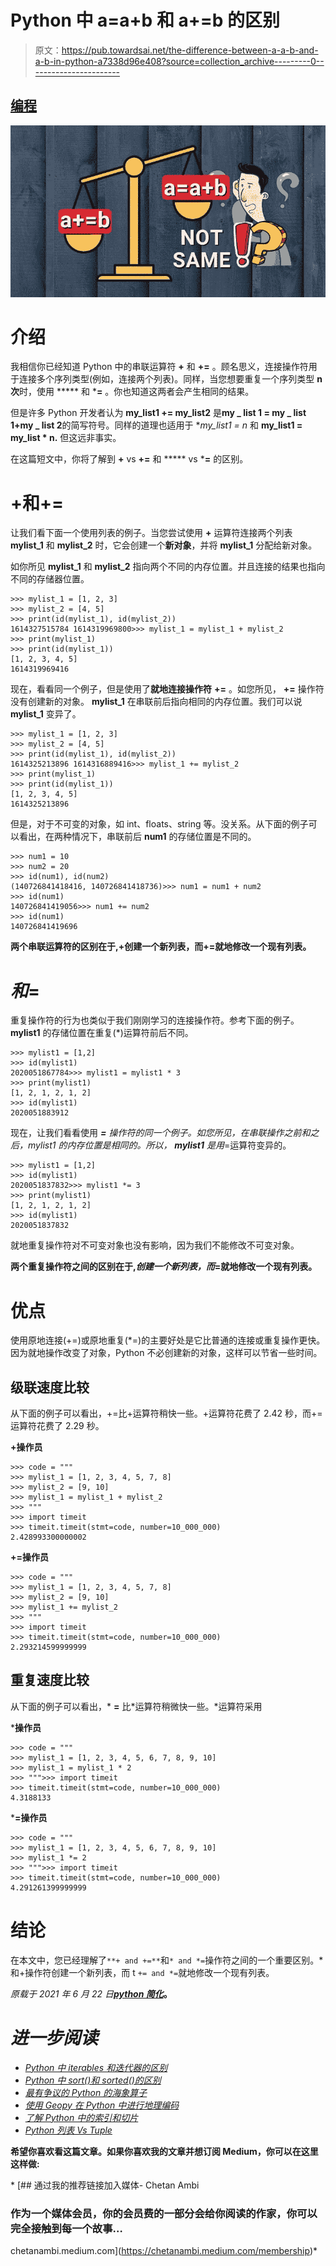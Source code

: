 # Python 中 a=a+b 和 a+=b 的区别

> 原文：<https://pub.towardsai.net/the-difference-between-a-a-b-and-a-b-in-python-a7338d96e408?source=collection_archive---------0----------------------->

## [编程](https://towardsai.net/p/category/programming)

![](img/2d6c77dccd4d5da933d85f0218cf7645.png)

# 介绍

我相信你已经知道 Python 中的串联运算符 **+** 和 **+=** 。顾名思义，连接操作符用于连接多个序列类型(例如，连接两个列表)。同样，当您想要重复一个序列类型 **n 次**时，使用 ***** 和 ***=** 。你也知道这两者会产生相同的结果。

但是许多 Python 开发者认为 **my_list1 += my_list2** 是**my _ list 1 = my _ list 1+my _ list 2**的简写符号。同样的道理也适用于 **my_list1 *= n** 和 **my_list1 = my_list * n.** 但这远非事实。

在这篇短文中，你将了解到 **+** vs **+=** 和 ***** vs ***=** 的区别。

# +和+=

让我们看下面一个使用列表的例子。当您尝试使用 **+** 运算符连接两个列表 **mylist_1** 和 **mylist_2** 时，它会创建一个**新对象**，并将 **mylist_1** 分配给新对象。

如你所见 **mylist_1** 和 **mylist_2** 指向两个不同的内存位置。并且连接的结果也指向不同的存储器位置。

```
>>> mylist_1 = [1, 2, 3]
>>> mylist_2 = [4, 5]
>>> print(id(mylist_1), id(mylist_2))
1614327515784 1614319969800>>> mylist_1 = mylist_1 + mylist_2
>>> print(mylist_1)
>>> print(id(mylist_1))
[1, 2, 3, 4, 5]
1614319969416
```

现在，看看同一个例子，但是使用了**就地连接操作符** **+=** 。如您所见， **+=** 操作符没有创建新的对象。 **mylist_1** 在串联前后指向相同的内存位置。我们可以说 **mylist_1** 变异了。

```
>>> mylist_1 = [1, 2, 3]
>>> mylist_2 = [4, 5]
>>> print(id(mylist_1), id(mylist_2))
1614325213896 1614316889416>>> mylist_1 += mylist_2
>>> print(mylist_1)
>>> print(id(mylist_1))
[1, 2, 3, 4, 5]
1614325213896
```

但是，对于不可变的对象，如 int、floats、string 等。没关系。从下面的例子可以看出，在两种情况下，串联前后 **num1** 的存储位置是不同的。

```
>>> num1 = 10
>>> num2 = 20
>>> id(num1), id(num2)
(140726841418416, 140726841418736)>>> num1 = num1 + num2
>>> id(num1)  
140726841419056>>> num1 += num2
>>> id(num1)
140726841419696
```

**两个串联运算符的区别在于,+创建一个新列表，而+=就地修改一个现有列表。**

# ***和*=**

重复操作符的行为也类似于我们刚刚学习的连接操作符。参考下面的例子。 **mylist1** 的存储位置在重复(*)运算符前后不同。

```
>>> mylist1 = [1,2]
>>> id(mylist1)
2020051867784>>> mylist1 = mylist1 * 3
>>> print(mylist1)
[1, 2, 1, 2, 1, 2]
>>> id(mylist1)
2020051883912
```

现在，让我们看看使用 ***=** 操作符的同一个例子。如您所见，在串联操作之前和之后，mylist1 的内存位置是相同的。所以， **mylist1** 是用*=运算符变异的。

```
>>> mylist1 = [1,2]
>>> id(mylist1)
2020051837832>>> mylist1 *= 3
>>> print(mylist1)
[1, 2, 1, 2, 1, 2]
>>> id(mylist1)
2020051837832
```

就地重复操作符对不可变对象也没有影响，因为我们不能修改不可变对象。

**两个重复操作符之间的区别在于,*创建一个新列表，而*=就地修改一个现有列表。**

# **优点**

使用原地连接(+=)或原地重复(*=)的主要好处是它比普通的连接或重复操作更快。因为就地操作改变了对象，Python 不必创建新的对象，这样可以节省一些时间。

## **级联速度比较**

从下面的例子可以看出，+=比+运算符稍快一些。+运算符花费了 2.42 秒，而+=运算符花费了 2.29 秒。

**+操作员**

```
>>> code = """
>>> mylist_1 = [1, 2, 3, 4, 5, 7, 8]
>>> mylist_2 = [9, 10]
>>> mylist_1 = mylist_1 + mylist_2
>>> """
>>> import timeit
>>> timeit.timeit(stmt=code, number=10_000_000)
2.428993300000002
```

**+=操作员**

```
>>> code = """
>>> mylist_1 = [1, 2, 3, 4, 5, 7, 8]
>>> mylist_2 = [9, 10]
>>> mylist_1 += mylist_2
>>> """
>>> import timeit
>>> timeit.timeit(stmt=code, number=10_000_000)
2.293214599999999
```

## **重复速度比较**

从下面的例子可以看出，* **=** 比*运算符稍微快一些。*运算符采用

***操作员**

```
>>> code = """
>>> mylist_1 = [1, 2, 3, 4, 5, 6, 7, 8, 9, 10]
>>> mylist_1 = mylist_1 * 2
>>> """>>> import timeit
>>> timeit.timeit(stmt=code, number=10_000_000)
4.3188133
```

***=操作员**

```
>>> code = """
>>> mylist_1 = [1, 2, 3, 4, 5, 6, 7, 8, 9, 10]
>>> mylist_1 *= 2
>>> """>>> import timeit
>>> timeit.timeit(stmt=code, number=10_000_000)
4.291261399999999
```

# 结论

在本文中，您已经理解了`**+ and +=**`和`* and *=`操作符之间的一个重要区别。*和+操作符创建一个新列表，而 t `+= and *=`就地修改一个现有列表。

*原载于 2021 年 6 月 22 日*[***python 简化***](https://pythonsimplified.com/know-the-difference-between-add-vs-inplace/)**。**

# *进一步阅读*

*   *[Python 中 iterables 和迭代器的区别](https://pythonsimplified.com/making-sense-of-python-iterables-and-iterators/)*
*   *[Python 中 sort()和 sorted()的区别](https://pythonsimplified.com/difference-between-sort-and-sorted-in-python/)*
*   *[最有争议的 Python 的海象算子](https://pythonsimplified.com/the-most-controversial-python-walrus-operator/)*
*   *[使用 Geopy 在 Python 中进行地理编码](https://pythonsimplified.com/geocoding-in-python-using-geopy/)*
*   *[了解 Python 中的索引和切片](https://pythonsimplified.com/understanding-indexing-and-slicing-in-python/)*
*   *[Python 列表 Vs Tuple](https://pythonsimplified.com/python-list-vs-tuple/)*

****希望你喜欢看这篇文章。如果你喜欢我的文章并想订阅 Medium，你可以在这里这样做:****

*[](https://chetanambi.medium.com/membership) [## 通过我的推荐链接加入媒体- Chetan Ambi

### 作为一个媒体会员，你的会员费的一部分会给你阅读的作家，你可以完全接触到每一个故事…

chetanambi.medium.com](https://chetanambi.medium.com/membership)*